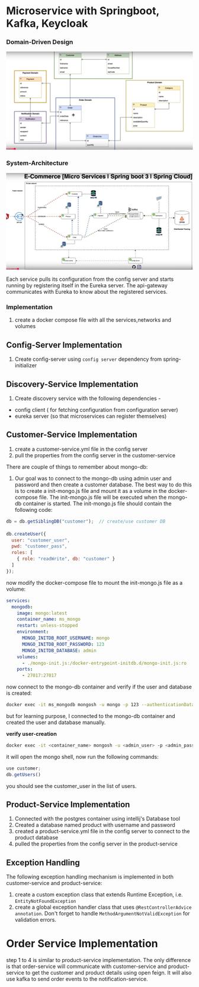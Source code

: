 # Microservice with Springboot, Kafka, Keycloak

### Domain-Driven Design

![Diagram](./resource/domain-driven-design.png)

### System-Architecture

![Diagram](./resource/system-architecture.png)

Each service pulls its configuration from the config server and starts running by registering itself in the Eureka server. The api-gateway communicates with Eureka to know about the registered services.

### Implementation

1. create a docker compose file with all the services,networks and volumes

## Config-Server Implementation

1. Create config-server using `config server` dependency from spring-initializer

## Discovery-Service Implementation

1. Create discovery service with the following dependencies - 
 - config client ( for fetching configuration from configuration server)
 - eureka server (so that microservices can register themselves)

## Customer-Service Implementation

1. create a customer-service.yml file in the config server
2. pull the properties from the config server in the customer-service

There are couple of things to remember about mongo-db:

1. Our goal was to connect to the mongo-db using admin user and password and then create a customer database. The best way to do this is to create a init-mongo.js file and mount it as a volume in the docker-compose file. The init-mongo.js file will be executed when the mongo-db container is started. The init-mongo.js file should contain the following code:

```js
db = db.getSiblingDB("customer");  // create/use customer DB

db.createUser({
  user: "customer_user",
  pwd: "customer_pass",
  roles: [
    { role: "readWrite", db: "customer" }
  ]
});

```

now modify the docker-compose file to mount the init-mongo.js file as a volume:

```yml
services:
  mongodb:
    image: mongo:latest
    container_name: ms_mongo
    restart: unless-stopped
    environment:
      MONGO_INITDB_ROOT_USERNAME: mongo
      MONGO_INITDB_ROOT_PASSWORD: 123
      MONGO_INITDB_DATABASE: admin
    volumes:
      - ./mongo-init.js:/docker-entrypoint-initdb.d/mongo-init.js:ro
    ports:
      - 27017:27017

```

now connect to the mongo-db container and verify if the user and database is created:

```bash
docker exec -it ms_mongodb mongosh -u mongo -p 123 --authenticationDatabase admin
```

but for learning purpose, I connected to the mongo-db container and created the user and database manually.

**verify user-creation**

```bash
docker exec -it <container_name> mongosh -u <admin_user> -p <admin_password> --authenticationDatabase admin

```

it will open the mongo shell, now run the following commands:

```js   
use customer;
db.getUsers()
```

you should see the customer_user in the list of users.

## Product-Service Implementation

1. Connected with the postgres container using intellij's Database tool
2. Created a database named product with username and password
3. created a product-service.yml file in the config server to connect to the product database
4. pulled the properties from the config server in the product-service

## Exception Handling

The following exception handling mechanism is implemented in both customer-service and product-service:

1. create a custom exception class that extends Runtime Exception, i.e. `EntityNotFoundException`
2. create a global exception handler class that uses `@RestControllerAdvice annotation`. Don't forget to handle `MethodArgumentNotValidException` for validation errors.

# Order Service Implementation

step 1 to 4 is similar to product-service implementation. The only difference is that order-service will communicate with customer-service and product-service to get the customer and product details using open feign. It will also use kafka to send order events to the notification-service.


